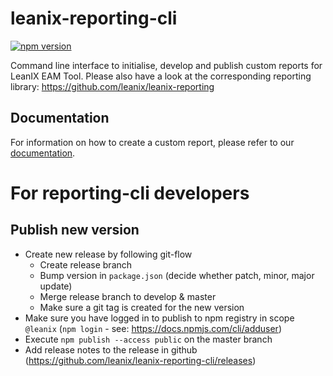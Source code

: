 # leanix-reporting-cli

[![npm version](https://badge.fury.io/js/%40leanix%2Freporting-cli.svg)](https://badge.fury.io/js/%40leanix%2Freporting-cli)

Command line interface to initialise, develop and publish custom reports for LeanIX EAM Tool.
Please also have a look at the corresponding reporting library: https://github.com/leanix/leanix-reporting

## Documentation

For information on how to create a custom report, please refer to our [documentation](https://dev.leanix.net/docs/build-a-custom-report).

# For reporting-cli developers

## Publish new version

- Create new release by following git-flow
  - Create release branch
  - Bump version in `package.json` (decide whether patch, minor, major update)
  - Merge release branch to develop & master
  - Make sure a git tag is created for the new version
- Make sure you have logged in to publish to npm registry in scope `@leanix` (`npm login` - see: https://docs.npmjs.com/cli/adduser)
- Execute `npm publish --access public` on the master branch
- Add release notes to the release in github (https://github.com/leanix/leanix-reporting-cli/releases)
